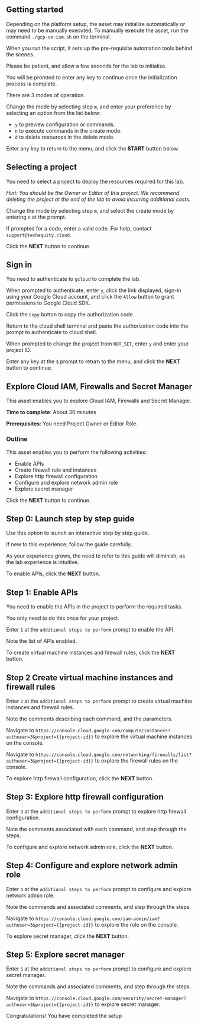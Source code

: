 ## Getting started

Depending on the platform setup, the asset may initialize automatically or may need to be manually executed. To manually execute the asset, run the command `./gcp-ce-iam.sh` on the terminal.

When you run the script, it sets up the pre-requisite automation tools behind the scenes. 

Please be patient, and allow a few seconds for the lab to initialize. 

You will be promted to enter any key to continue once the initialization process is complete.

There are 3 modes of operation. 

Change the mode by selecting step `m`, and enter your preference by selecting an option from the list below:

- `y` to preview configuration or commands.
- `n` to execute commands in the create mode.
- `d` to delete resources in the delete mode.

Enter any key to return to the menu, and click the **START** button below.

## Selecting a project

You need to select a project to deploy the resources required for this lab.

*Hint: You should be the Owner or Editor of this project. We recommend deleting the project at the end of the lab to avoid incurring additional costs.*

Change the mode by selecting step `m`, and select the create mode by entering `n` at the prompt.

If prompted for a code, enter a valid code. For help, contact `support@techequity.cloud`.

Click the **NEXT** button to continue.

## Sign in

You need to authenticate to `gcloud` to complete the lab.

When prompted to authenticate, enter `y`, click the link displayed, sign-in using your Google Cloud account, and click the `Allow` button to grant permissions to Google Cloud SDK. 

Click the `Copy` button to copy the authorization code. 

Return to the cloud shell terminal and paste the authorization code into the prompt to authenticate to cloud shell.

When prompted to change the project from `NOT_SET`, enter `y` and enter your project ID. 

Enter any key at the `$` prompt to return to the menu, and click the **NEXT** button to continue.

## Explore Cloud IAM, Firewalls and Secret Manager

This asset enables you to explore Cloud IAM, Firewalls and Secret Manager.

**Time to complete**: About 30 minutes

**Prerequisites**: You need Project Owner or Editor Role.

### Outline

This asset enables you to perform the following activities:

 - Enable APIs
 - Create firewall rule and instances
 - Explore http firewall configuration 
 - Configure and explore network admin role
 - Explore secret manager

Click the **NEXT** button to continue.

## Step 0: Launch step by step guide

Use this option to launch an interactive step by step guide. 

If new to this experience, follow the guide carefully. 

As your experience grows, the need to refer to this guide will diminish, as the lab experience is intuitive.

To enable APIs, click the **NEXT** button.

## Step 1: Enable APIs

You need to enable the APIs in the project to perform the required tasks. 

You only need to do this once for your project. 

Enter `1` at the `additional steps to perform` prompt to enable the API.  

Note the list of APIs enabled.

To create virtual machine instances and firewall rules, click the **NEXT** button.

## Step 2 Create virtual machine instances and firewall rules

Enter `2` at the `additional steps to perform` prompt to create virtual machine instances and firewall rules. 

Note the comments describing each command, and the parameters.

Navigate to `https://console.cloud.google.com/compute/instances?authuser=3&project={{project-id}}` to explore the virtual machine instances on the console.

Navigate to `https://console.cloud.google.com/networking/firewalls/list?authuser=3&project={{project-id}}` to explore the firewall rules on the console.

To explore http firewall configuration, click the **NEXT** button.

## Step 3: Explore http firewall configuration 

Enter `3` at the `additional steps to perform` prompt to explore http firewall configuration.

Note the comments associated with each command, and step through the steps.

To configure and explore network admin role, click the **NEXT** button.

## Step 4: Configure and explore network admin role

Enter `4` at the `additional steps to perform` prompt to configure and explore network admin role.

Note the commands and associated comments, and step through the steps.

Navigate to `https://console.cloud.google.com/iam-admin/iam?authuser=3&project={{project-id}}` to explore the role on the console.

To explore secret manager, click the **NEXT** button.

## Step 5: Explore secret manager

Enter `5` at the `additional steps to perform` prompt to configure and explore secret manager.

Note the commands and associated comments, and step through the steps.

Navigate to `https://console.cloud.google.com/security/secret-manager?authuser=3&project={{project-id}}` to explore secret manager.

Congratulations! You have completed the setup